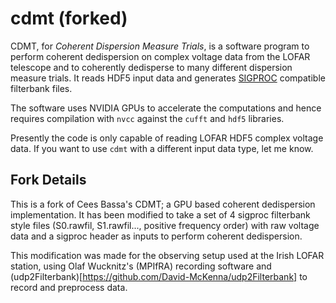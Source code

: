 # cdmt (forked)
CDMT, for *Coherent Dispersion Measure Trials*, is a software program to perform coherent dedispersion on complex voltage data from the LOFAR telescope and to coherently dedisperse to many different dispersion measure trials. It reads HDF5 input data and generates [SIGPROC](http://sigproc.sourceforge.net/) compatible filterbank files.

The software uses NVIDIA GPUs to accelerate the computations and hence requires compilation with `nvcc` against the `cufft` and `hdf5` libraries.

Presently the code is only capable of reading LOFAR HDF5 complex voltage data. If you want to use `cdmt` with a different input data type, let me know.


## Fork Details
This is a fork of Cees Bassa's CDMT; a GPU based coherent dedispersion implementation. It has been modified to take a set of 4 sigproc filterbank style files (S0.rawfil, S1.rawfil..., positive frequency order) with raw voltage data and a sigproc header as inputs to perform coherent dedispersion. 

This modification was made for the observing setup used at the Irish LOFAR station, using Olaf Wucknitz's (MPIfRA) recording software and (udp2Filterbank)[https://github.com/David-McKenna/udp2Filterbank] to record and preprocess data.
